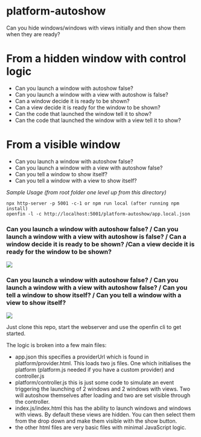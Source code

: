 
# platform-autoshow

Can you hide windows/windows with views initially and then show them when they are ready?

# From a hidden window with control logic

* Can you launch a window with autoshow false?
* Can you launch a window with a view with autoshow is false?
* Can a window decide it is ready to be shown?
* Can a view decide it is ready for the window to be shown?
* Can the code that launched the window tell it to show?
* Can the code that launched the window with a view tell it to show?

# From a visible window 

* Can you launch a window with autoshow false?
* Can you launch a window with a view with autoshow false?
* Can you tell a window to show itself?
* Can you tell a window with a view to show itself?


_Sample Usage (from root folder one level up from this directory)_

```
npx http-server -p 5001 -c-1 or npm run local (after running npm install)
openfin -l -c http://localhost:5001/platform-autoshow/app.local.json
```

###  Can you launch a window with autoshow false? / Can you launch a window with a view with autoshow is false? / Can a window decide it is ready to be shown? /Can a view decide it is ready for the window to be shown?
![](1-platform-autoshow.gif)

### Can you launch a window with autoshow false? / Can you launch a window with a view with autoshow false? / Can you tell a window to show itself? / Can you tell a window with a view to show itself? 
![](2-platform-autoshow.gif)

Just clone this repo, start the webserver and use the openfin cli to get started.

The logic is broken into a few main files:

* app.json this specifies a providerUrl which is found in platform/provider.html. This loads two js files. One which initialises the platform (platform.js needed if you have a custom provider) and controller.js
* platform/controller.js this is just some code to simulate an event triggering the launching of 2 windows and 2 windows with views. Two will autoshow themselves after loading and two are set visible through the controller.
* index.js/index.html this has the ability to launch windows and windows with views. By default these views are hidden. You can then select them from the drop down and make them visible with the show button.
* the other html files are very basic files with minimal JavaScript logic.